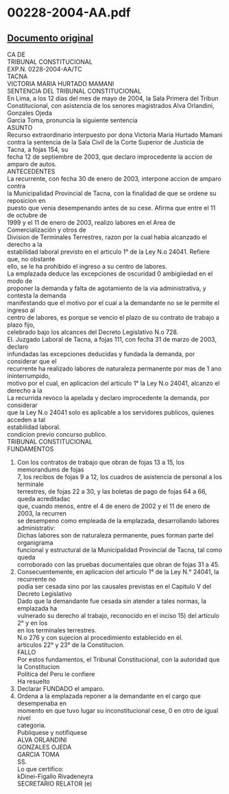 
00228-2004-AA.pdf
=================
  
[Documento original](https://tc.gob.pe/jurisprudencia/2004/00228-2004-AA.pdf)  
---  
CA DE  
TRIBUNAL CONSTITUCIONAL  
EXP.N. 0228-2004-AA/TC  
TACNA  
VICTORIA MARIA HURTADO MAMANI  
SENTENCIA DEL TRIBUNAL CONSTITUCIONAL  
En Lima, a los 12 dias del mes de mayo de 2004, la Sala Primera del Tribun  
Constitucional, con asistencia de los senores magistrados Alva Orlandini, Gonzales Ojeda  
Garcia Toma, pronuncia la siguiente sentencia  
ASUNTO  
Recurso extraordinario interpuesto por dona Victoria Maria Hurtado Mamani  
contra la sentencia de la Sala Civil de la Corte Superior de Justicia de Tacna, a fojas 154, su  
fecha 12 de septiembre de 2003, que declaro improcedente la accion de amparo de autos.  
ANTECEDENTES  
La recurrente, con fecha 30 de enero de 2003, interpone accion de amparo contra  
la Municipalidad Provincial de Tacna, con la finalidad de que se ordene su reposicion en  
puesto que venia desempenando antes de su cese. Afirma que entre el 11 de octubre de  
1999 y el 11 de enero de 2003, realizo labores en el Area de Comercializaciôn y otros de  
Division de Terminales Terrestres, razon por la cual habia alcanzado el derecho a la  
estabilidad laboral previsto en el articulo 1° de la Ley N.o 24041. Refiere que, no obstante  
ello, se le ha prohibido el ingreso a su centro de labores.  
La emplazada deduce las excepciones de oscuridad 0 ambigiiedad en el modo de  
proponer la demanda y falta de agotamiento de la via administrativa, y contesta la demanda  
manifestando que el motivo por el cual a la demandante no se le permite el ingreso al  
centro de labores, es porque se vencio el plazo de su contrato de trabajo a plazo fijo,  
celebrado bajo los alcances del Decreto Legislativo N.o 728.  
El. Juzgado Laboral de Tacna, a fojas 111, con fecha 31 de marzo de 2003, declaro  
infundadas las excepciones deducidas y fundada la demanda, por considerar que el  
recurrente ha realizado labores de naturaleza permanente por mas de 1 ano ininterrumpido,  
motivo por el cual, en aplicacion del articulo 1° la Ley N.o 24041, alcanzo el derecho a la  
La recurrida revoco la apelada y declaro improcedente la demanda, por considerar  
que la Ley N.o 24041 solo es aplicable a los servidores publicos, quienes acceden a tal  
estabilidad laboral.  
condicion previo concurso publico.  
TRIBUNAL CONSTITUCIONAL  
FUNDAMENTOS  
1. Con los contratos de trabajo que obran de fojas 13 a 15, los memorandums de fojas  
7, los recibos de fojas 9 a 12, los cuadros de asistencia de personal a los terminale  
terrestres, de fojas 22 a 30, y las boletas de pago de fojas 64 a 66, queda acreditadac  
que, cuando menos, entre el 4 de enero de 2002 y el 11 de enero de 2003, la recurren  
se desempeno como empleada de la emplazada, desarrollando labores administrativ:  
Dichas labores son de naturaleza permanente, pues forman parte del organigrama  
funcional y estructural de la Municipalidad Provincial de Tacna, tal como queda  
corroborado con las pruebas documentales que obran de fojas 31 a 45.  
2. Consecuentemente, en aplicacion del articulo 1° de la Ley N.° 24041, la recurrente no  
podia ser cesada sino por las causales previstas en el Capitulo V del Decreto Legislativo  
Dado que la demandante fue cesada sin atender a tales normas, la emplazada ha  
vulnerado su derecho al trabajo, reconocido en el inciso 15) del articulo 2° y en los  
en los terminales terrestres.  
N.o 276 y con sujecion al procedimiento establecido en él.  
articulos 22° y 23° de la Constitucion.  
FALLO  
Por estos fundamentos, el Tribunal Constitucional, con la autoridad que la Constitucion  
Politica del Peru le confiere  
Ha resuelto  
1. Declarar FUNDADO el amparo.  
2. Ordena a la emplazada reponer a la demandante en el cargo que desempenaba en  
momento en que tuvo lugar su inconstitucional cese, 0 en otro de igual nivel  
categoria.  
Publiquese y notifiquese  
ALVA ORLANDINI  
GONZALES OJEDA  
GARCIA TOMA  
SS.  
Lo que certifico:  
kDinei-Figallo Rivadeneyra  
SECRETARIO RELATOR (e)
